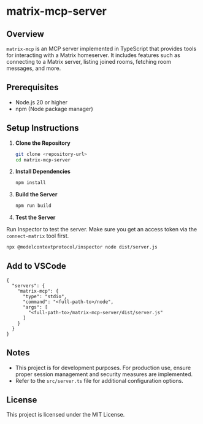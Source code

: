 # matrix-mcp-server

## Overview

`matrix-mcp` is an MCP server implemented in TypeScript that provides tools for interacting with a Matrix homeserver. It includes features such as connecting to a Matrix server, listing joined rooms, fetching room messages, and more.

## Prerequisites

- Node.js 20 or higher
- npm (Node package manager)

## Setup Instructions

1. **Clone the Repository**

   ```bash
   git clone <repository-url>
   cd matrix-mcp-server
   ```

2. **Install Dependencies**

   ```bash
   npm install
   ```

3. **Build the Server**

   ```bash
   npm run build
   ```

4. **Test the Server**

Run Inspector to test the server. Make sure you get an access token via the `connect-matrix` tool first.

```bash
npx @modelcontextprotocol/inspector node dist/server.js
```

## Add to VSCode

```
{
  "servers": {
    "matrix-mcp": {
      "type": "stdio",
      "command": "<full-path-to>/node",
      "args": [
        "<full-path-to>/matrix-mcp-server/dist/server.js"
      ]
    }
  }
}
```

## Notes

- This project is for development purposes. For production use, ensure proper session management and security measures are implemented.
- Refer to the `src/server.ts` file for additional configuration options.

## License

This project is licensed under the MIT License.
